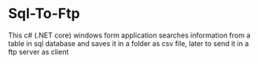 # Sql-To-Ftp
This c# (.NET core) windows form application searches information from a table in sql database and saves it in a folder as csv file, later to send it in a ftp server as client
